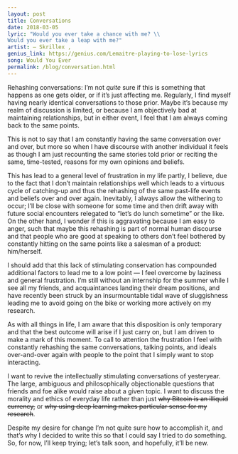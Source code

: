 ```yaml
--- 
layout: post 
title: Conversations
date: 2018-03-05 
lyric: "Would you ever take a chance with me? \\
Would you ever take a leap with me?"
artist: — Skrillex ,
genius_link: https://genius.com/Lemaitre-playing-to-lose-lyrics
song: Would You Ever
permalink: /blog/conversation.html
---
```

 
Rehashing conversations: I’m not *quite* sure if this is something that happens as one gets older, or if it’s just affecting me. Regularly, I find myself having nearly identical conversations to those prior. Maybe it’s because my realm of discussion is limited, or because I am objectively bad at maintaining relationships, but in either event, I feel that I am always coming back to the same points. 

This is not to say that I am constantly having the same conversation over and over, but more so when I have discourse with another individual it feels as though I am just recounting the same stories told prior or reciting the same, time-tested, reasons for my own opinions and beliefs.

This has lead to a general level of frustration in my life partly, I believe, due to the fact that I don’t maintain relationships well which leads to a virtuous cycle of catching-up and thus the rehashing of the same past-life events and beliefs over and over again. Inevitably, I always allow the withering to occur; I’ll be close with someone for some time and then drift away with future social encounters relegated to “let’s do lunch sometime” or the like. On the other hand, I wonder if this is aggravating because I am easy to anger, such that maybe this rehashing is part of normal human discourse and that people who are good at speaking to others don’t feel bothered by constantly hitting on the same points like a salesman of a product: him/herself.

I should add that this lack of stimulating conservation has compounded additional factors to lead me to a low point — I feel overcome by laziness and general frustration. I’m still without an internship for the summer while I see all my friends, and acquaintances landing their dream positions, and have recently been struck by an insurmountable tidal wave of sluggishness leading me to avoid going on the bike or working more actively on my research.

As with all things in life, I am aware that this disposition is only temporary and that the best outcome will arise if I just carry on, but I am driven to make a mark of this moment. To call to attention the frustration I feel with constantly rehashing the same conversations, talking points, and ideals over-and-over again with people to the point that I simply want to stop interacting.

I want to revive the intellectually stimulating conversations of yesteryear. The large, ambiguous and philosophically objectionable questions that friends and foe alike would raise about a given topic. I want to discuss the morality and ethics of everyday life rather than just ~~why Bitcoin is an illiquid currency,~~ or ~~why using deep learning makes particular sense for my research~~. 

Despite my desire for change I’m not quite sure how to accomplish it, and that’s why I decided to write this so that I could say I tried to do something. So, for now, I’ll keep trying; let’s talk soon, and hopefully, it’ll be new.
